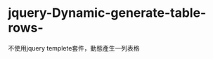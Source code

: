 jquery-Dynamic-generate-table-rows-
===================================
不使用jquery templete套件，動態產生一列表格
